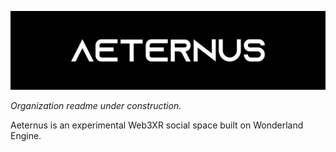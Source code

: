 ![Aeternus](/profile/aeternusbanner.png)

*Organization readme under construction.*

Aeternus is an experimental Web3XR social space built on Wonderland Engine.
